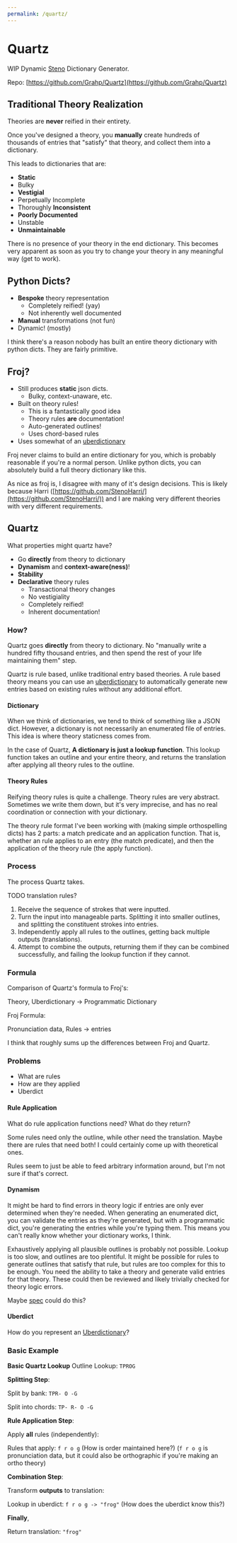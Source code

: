 ```yaml
---
permalink: /quartz/
---
```


# Quartz

WIP Dynamic [Steno](steno.md) Dictionary Generator.

Repo: [https://github.com/Grahp/Quartz](https://github.com/Grahp/Quartz)

## Traditional Theory Realization

Theories are **never** reified in their entirety.

Once you've designed a theory, you **manually** create hundreds of thousands of entries that "satisfy" that theory, and collect them into a dictionary.

This leads to dictionaries that are:
- **Static**
- Bulky
- **Vestigial**
- Perpetually Incomplete
- Thoroughly **Inconsistent**
- **Poorly Documented**
- Unstable
- **Unmaintainable**

There is no presence of your theory in the end dictionary. This becomes very apparent as soon as you try to change your theory in any meaningful way (get to work).

## Python Dicts?

- **Bespoke** theory representation
  - Completely reified! (yay)
  - Not inherently well documented
- **Manual** transformations (not fun)
- Dynamic! (mostly)

I think there's a reason nobody has built an entire theory dictionary with python dicts. They are fairly primitive.

## Froj?

- Still produces **static** json dicts.
  - Bulky, context-unaware, etc.
- Built on theory rules!
  - This is a fantastically good idea
  - Theory rules **are** documentation!
  - Auto-generated outlines!
  - Uses chord-based rules
- Uses somewhat of an [uberdictionary](uberdictionary.md)

Froj never claims to build an entire dictionary for you, which is probably reasonable if you're a normal person.
Unlike python dicts, you can absolutely build a full theory dictionary like this.

As nice as froj is, I disagree with many of it's design decisions. This is likely because Harri ([https://github.com/StenoHarri/](https://github.com/StenoHarri/)) and I are making very different theories with very different requirements.

## Quartz

What properties might quartz have?

- Go **directly** from theory to dictionary
- **Dynamism** and **context-aware(ness)**!
- **Stability**
- **Declarative** theory rules
  - Transactional theory changes
  - No vestigiality
  - Completely reified!
  - Inherent documentation!

### How?

Quartz goes **directly** from theory to dictionary. No "manually write a hundred fifty thousand entries, and then spend the rest of your life maintaining them" step.

Quartz is rule based, unlike traditional entry based theories. A rule based theory means you can use an [uberdictionary](uberdictionary.md) to automatically generate new entries based on existing rules without any additional effort.

#### Dictionary

When we think of dictionaries, we tend to think of something like a JSON dict. However, a dictionary is not necessarily an enumerated file of entries. This idea is where theory staticness comes from.

In the case of Quartz, **A dictionary is just a lookup function**. This lookup function takes an outline and your entire theory, and returns the translation after applying all theory rules to the outline.

#### Theory Rules

Reifying theory rules is quite a challenge. Theory rules are very abstract. Sometimes we write them down, but it's very imprecise, and has no real coordination or connection with your dictionary.

The theory rule format I've been working with (making simple orthospelling dicts) has 2 parts: a match predicate and an application function.
That is, whether an rule applies to an entry (the match predicate), and then the application of the theory rule (the apply function).

### Process

The process Quartz takes.

TODO translation rules?

1. Receive the sequence of strokes that were inputted.
2. Turn the input into manageable parts. Splitting it into smaller outlines, and splitting the constituent strokes into entries.
3. Independently apply all rules to the outlines, getting back multiple outputs (translations).
4. Attempt to combine the outputs, returning them if they can be combined successfully, and failing the lookup function if they cannot.

### Formula

Comparison of Quartz's formula to Froj's:

Theory, Uberdictionary -> Programmatic Dictionary

Froj Formula:

Pronunciation data, Rules -> entries

I think that roughly sums up the differences between Froj and Quartz.

### Problems

- What are rules
- How are they applied
- Uberdict

#### Rule Application

What do rule application functions need? What do they return?

Some rules need only the outline, while other need the translation. Maybe there are rules that need both! I could certainly come up with theoretical ones.

Rules seem to just be able to feed arbitrary information around, but I'm not sure if that's correct.

#### Dynamism

It might be hard to find errors in theory logic if entries are only ever determined when they're needed. When generating an enumerated dict, you can validate the entries as they're generated, but with a programmatic dict, you're generating the entries while you're typing them. This means you can't really know whether your dictionary works, I think.

Exhaustively applying all plausible outlines is probably not possible. Lookup is too slow, and outlines are too plentiful. It might be possible for rules to generate outlines that satisfy that rule, but rules are too complex for this to be enough. You need the ability to take a theory and generate valid entries for that theory. These could then be reviewed and likely trivially checked for theory logic errors.

Maybe [spec](clojure.md) could do this?

#### Uberdict

How do you represent an [Uberdictionary](uberdictionary.md)?

### Basic Example

**Basic Quartz Lookup**
Outline Lookup: `TPROG`

**Splitting Step**:

Split by bank:
`TPR- O -G`

Split into chords:
`TP- R- O -G`

**Rule Application Step**:

Apply **all** rules (independently):

Rules that apply: `f r o g` (How is order maintained here?)
(`f r o g` is pronunciation data, but it could also be orthographic if you're making an ortho theory)

**Combination Step**:

Transform **outputs** to translation:

Lookup in uberdict:
`f r o g -> "frog"` (How does the uberdict know this?)

**Finally**,

Return translation:
`"frog"`
